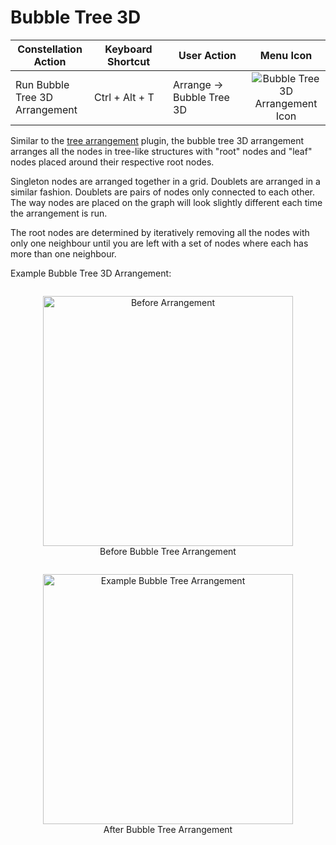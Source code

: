 # Bubble Tree 3D

<table class="table table-striped">
<colgroup>
<col style="width: 25%" />
<col style="width: 25%" />
<col style="width: 25%" />
<col style="width: 25%" />
</colgroup>
<thead>
<tr class="header">
<th>Constellation Action</th>
<th>Keyboard Shortcut</th>
<th>User Action</th>
<th style="text-align: center;">Menu Icon</th>
</tr>
</thead>
<tbody>
<tr class="odd">
<td>Run Bubble Tree 3D Arrangement</td>
<td>Ctrl + Alt + T</td>
<td>Arrange -&gt; Bubble Tree 3D</td>
<td style="text-align: center;"><img src="../ext/docs/CoreArrangementPlugins/src/au/gov/asd/tac/constellation/plugins/arrangements/resources/arrangeInTree3D.png" alt="Bubble Tree 3D Arrangement Icon" /></td>
</tr>
</tbody>
</table>

Similar to the [tree arrangement](tree.md) plugin, the bubble tree 3D arrangement 
arranges all the nodes in tree-like structures with "root" nodes and "leaf" 
nodes placed around their respective root nodes.

Singleton nodes are arranged together in a
grid. Doublets are arranged in a similar fashion. Doublets are pairs of nodes 
only connected to each other. The way nodes are placed on the graph will look 
slightly different each time the arrangement is run.

The root nodes are determined by iteratively removing all the nodes with
only one neighbour until you are left with a set of nodes where each has
more than one neighbour.


Example Bubble Tree 3D Arrangement:

<div style="text-align: center">
    <figure style = "display: inline-block">
        <img height=400 src="../ext/docs/CoreArrangementPlugins/src/au/gov/asd/tac/constellation/plugins/arrangements/resources/beforeArrangement.png" alt="Before Arrangement" />
        <figcaption>Before Bubble Tree Arrangement</figcaption>
    </figure>
    <figure style = "display: inline-block">
        <img height=400 src="../ext/docs/CoreArrangementPlugins/src/au/gov/asd/tac/constellation/plugins/arrangements/resources/bubbleTreeArrangement.png" alt="Example Bubble Tree Arrangement" />
        <figcaption>After Bubble Tree Arrangement</figcaption>
    </figure>
</div>